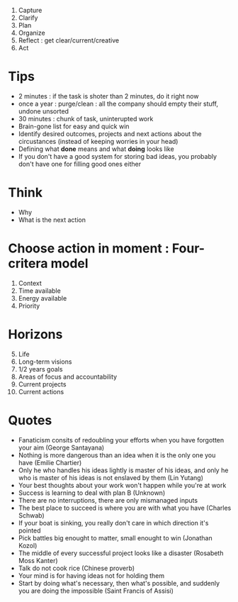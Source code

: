 1. Capture
2. Clarify
3. Plan
4. Organize
5. Reflect : get clear/current/creative
6. Act

# Tips

* 2 minutes : if the task is shoter than 2 minutes, do it right now
* once a year : purge/clean : all the company should empty their stuff, undone unsorted
* 30 minutes : chunk of task, uninterupted work
* Brain-gone list for easy and quick win
* Identify desired outcomes, projects and next actions about the circustances (instead of keeping  worries in your head) 
* Defining what __done__ means and what __doing__ looks like
* If you don't have a good system for storing bad ideas, you probably don't have one for filling good ones either

# Think

* Why
* What is the next action

# Choose action in moment : Four-critera model

1. Context
2. Time available
3. Energy available
4. Priority

# Horizons

5. Life
4. Long-term visions
3. 1/2 years goals
2. Areas of focus and accountability
1. Current projects
0. Current actions

# Quotes

* Fanaticism consits of redoubling your efforts when you have forgotten your aim (George Santayana)
* Nothing is more dangerous than an idea when it is the only one you have (Emilie Chartier)
* Only he who handles his ideas lightly is master of his ideas, and only he who is master of his ideas is not enslaved by them (Lin Yutang)
* Your best thoughts about your work won't happen while you're at work
* Success is learning to deal with plan B (Unknown)
* There are no interruptions, there are only mismanaged inputs
* The best place to succeed is where you are with what you have (Charles Schwab)
* If your boat is sinking, you really don't care in which direction it's pointed
* Pick battles big enought to matter, small enought to win (Jonathan Kozol)
* The middle of every successful project looks like a disaster (Rosabeth Moss Kanter)
* Talk do not cook rice (Chinese proverb)
* Your mind is for having ideas not for holding them
* Start by doing what's necessary, then what's possible, and suddenly you are doing the impossible (Saint Francis of Assisi)
